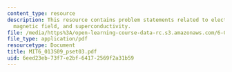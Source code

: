 ```yaml
---
content_type: resource
description: This resource contains problem statements related to electrostatic motor,
  magnetic field, and superconductivity.
file: /media/https%3A/open-learning-course-data-rc.s3.amazonaws.com/6-013-electromagnetics-and-applications-spring-2009/6eed23eb73f7e2bf64172569f2a31b59_MIT6_013S09_pset03.pdf
file_type: application/pdf
resourcetype: Document
title: MIT6_013S09_pset03.pdf
uid: 6eed23eb-73f7-e2bf-6417-2569f2a31b59
---
```

